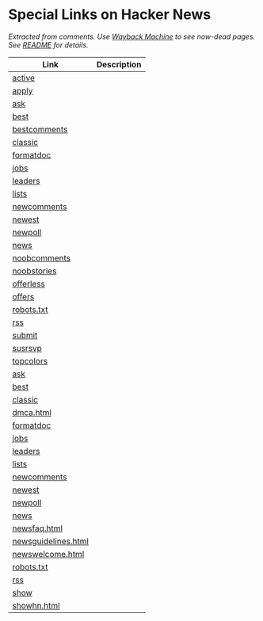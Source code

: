 # Special Links on Hacker News

*Extracted from comments. Use [Wayback Machine](http://archive.org/web/) to see now-dead pages. See [README](../README.md) for details.*

Link | Description
--- | ---
[active](http://news.ycombinator.com/active) | 
[apply](http://news.ycombinator.com/apply) | 
[ask](http://news.ycombinator.com/ask) | 
[best](http://news.ycombinator.com/best) | 
[bestcomments](http://news.ycombinator.com/bestcomments) | 
[classic](http://news.ycombinator.com/classic) | 
[formatdoc](http://news.ycombinator.com/formatdoc) | 
[jobs](http://news.ycombinator.com/jobs) | 
[leaders](http://news.ycombinator.com/leaders) | 
[lists](http://news.ycombinator.com/lists) | 
[newcomments](http://news.ycombinator.com/newcomments) | 
[newest](http://news.ycombinator.com/newest) | 
[newpoll](http://news.ycombinator.com/newpoll) | 
[news](http://news.ycombinator.com/news) | 
[noobcomments](http://news.ycombinator.com/noobcomments) | 
[noobstories](http://news.ycombinator.com/noobstories) | 
[offerless](http://news.ycombinator.com/offerless) | 
[offers](http://news.ycombinator.com/offers) | 
[robots.txt](http://news.ycombinator.com/robots.txt) | 
[rss](http://news.ycombinator.com/rss) | 
[submit](http://news.ycombinator.com/submit) | 
[susrsvp](http://news.ycombinator.com/susrsvp) | 
[topcolors](http://news.ycombinator.com/topcolors) | 
[ask](https://news.ycombinator.com/ask) | 
[best](https://news.ycombinator.com/best) | 
[classic](https://news.ycombinator.com/classic) | 
[dmca.html](https://news.ycombinator.com/dmca.html) | 
[formatdoc](https://news.ycombinator.com/formatdoc) | 
[jobs](https://news.ycombinator.com/jobs) | 
[leaders](https://news.ycombinator.com/leaders) | 
[lists](https://news.ycombinator.com/lists) | 
[newcomments](https://news.ycombinator.com/newcomments) | 
[newest](https://news.ycombinator.com/newest) | 
[newpoll](https://news.ycombinator.com/newpoll) | 
[news](https://news.ycombinator.com/news) | 
[newsfaq.html](https://news.ycombinator.com/newsfaq.html) | 
[newsguidelines.html](https://news.ycombinator.com/newsguidelines.html) | 
[newswelcome.html](https://news.ycombinator.com/newswelcome.html) | 
[robots.txt](https://news.ycombinator.com/robots.txt) | 
[rss](https://news.ycombinator.com/rss) | 
[show](https://news.ycombinator.com/show) | 
[showhn.html](https://news.ycombinator.com/showhn.html) | 
